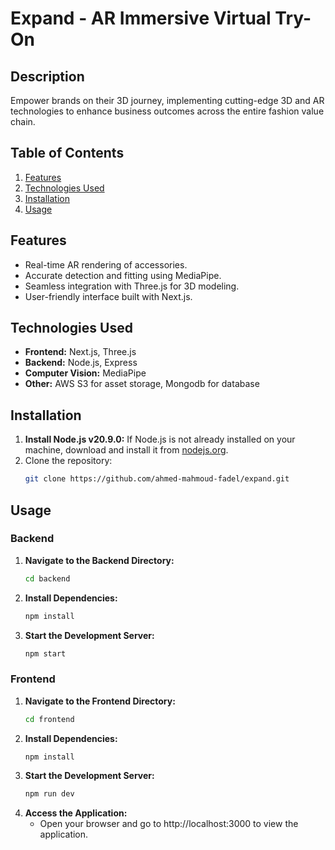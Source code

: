 # Expand - AR Immersive Virtual Try-On

## Description
Empower brands on their 3D journey, implementing cutting-edge 3D and AR technologies to enhance business outcomes across the entire fashion value chain.

## Table of Contents
1. [Features](#features)
2. [Technologies Used](#technologies-used)
3. [Installation](#installation)
4. [Usage](#usage)

## Features
- Real-time AR rendering of accessories.
- Accurate detection and fitting using MediaPipe.
- Seamless integration with Three.js for 3D modeling.
- User-friendly interface built with Next.js.

## Technologies Used
- **Frontend:** Next.js, Three.js
- **Backend:** Node.js, Express
- **Computer Vision:** MediaPipe
- **Other:** AWS S3 for asset storage, Mongodb for database

## Installation
1. **Install Node.js v20.9.0:**
   If Node.js is not already installed on your machine, download and install it from [nodejs.org](https://nodejs.org/).
2. Clone the repository:
   ```sh
   git clone https://github.com/ahmed-mahmoud-fadel/expand.git
## Usage
### Backend
1. **Navigate to the Backend Directory:**
   ```sh
   cd backend
2. **Install Dependencies:**
   ```sh
   npm install
3. **Start the Development Server:**
   ```sh
   npm start
### Frontend
1. **Navigate to the Frontend Directory:**
   ```sh
   cd frontend
2. **Install Dependencies:**
   ```sh
   npm install
3. **Start the Development Server:**
   ```sh
   npm run dev
6. **Access the Application:**
   - Open your browser and go to http://localhost:3000 to view the application.
   



